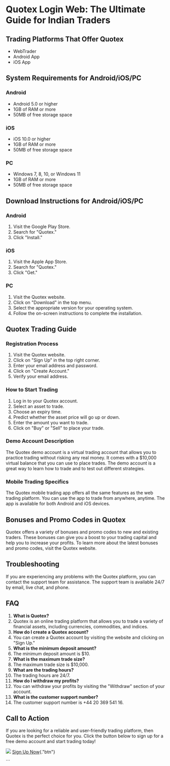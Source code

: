 # Quotex Login Web: The Ultimate Guide for Indian Traders

## Trading Platforms That Offer Quotex

-   WebTrader
-   Android App
-   iOS App

## System Requirements for Android/iOS/PC

### Android

-   Android 5.0 or higher
-   1GB of RAM or more
-   50MB of free storage space

### iOS

-   iOS 10.0 or higher
-   1GB of RAM or more
-   50MB of free storage space

### PC

-   Windows 7, 8, 10, or Windows 11
-   1GB of RAM or more
-   50MB of free storage space

## Download Instructions for Android/iOS/PC

### Android

1.  Visit the Google Play Store.
2.  Search for "Quotex."
3.  Click "Install."

### iOS

1.  Visit the Apple App Store.
2.  Search for "Quotex."
3.  Click "Get."

### PC

1.  Visit the Quotex website.
2.  Click on "Download" in the top menu.
3.  Select the appropriate version for your operating system.
4.  Follow the on-screen instructions to complete the installation.

## Quotex Trading Guide

### Registration Process

1.  Visit the Quotex website.
2.  Click on "Sign Up" in the top right corner.
3.  Enter your email address and password.
4.  Click on "Create Account."
5.  Verify your email address.

### How to Start Trading

1.  Log in to your Quotex account.
2.  Select an asset to trade.
3.  Choose an expiry time.
4.  Predict whether the asset price will go up or down.
5.  Enter the amount you want to trade.
6.  Click on "Buy" or "Sell" to place your trade.

### Demo Account Description

The Quotex demo account is a virtual trading account that allows you to
practice trading without risking any real money. It comes with a
\$10,000 virtual balance that you can use to place trades. The demo
account is a great way to learn how to trade and to test out different
strategies.

### Mobile Trading Specifics

The Quotex mobile trading app offers all the same features as the web
trading platform. You can use the app to trade from anywhere, anytime.
The app is available for both Android and iOS devices.

## Bonuses and Promo Codes in Quotex

Quotex offers a variety of bonuses and promo codes to new and existing
traders. These bonuses can give you a boost to your trading capital and
help you to increase your profits. To learn more about the latest
bonuses and promo codes, visit the Quotex website.

## Troubleshooting

If you are experiencing any problems with the Quotex platform, you can
contact the support team for assistance. The support team is available
24/7 by email, live chat, and phone.

## FAQ

1.  **What is Quotex?**
2.  Quotex is an online trading platform that allows you to trade a
    variety of financial assets, including currencies, commodities, and
    indices.
3.  **How do I create a Quotex account?**
4.  You can create a Quotex account by visiting the website and clicking
    on "Sign Up."
5.  **What is the minimum deposit amount?**
6.  The minimum deposit amount is \$10.
7.  **What is the maximum trade size?**
8.  The maximum trade size is \$10,000.
9.  **What are the trading hours?**
10. The trading hours are 24/7.
11. **How do I withdraw my profits?**
12. You can withdraw your profits by visiting the "Withdraw"
    section of your account.
13. **What is the customer support number?**
14. The customer support number is +44 20 369 541 16.

## Call to Action

If you are looking for a reliable and user-friendly trading platform,
then Quotex is the perfect choice for you. Click the button below to
sign up for a free demo account and start trading today!

[![](https://static.quotex.io/files/3_en/300_250.jpg)](https://traff.sbs/brokerqxlid)
[Sign Up Now](\%22https://traff.sbs/brokerqxsignup\%22){."btn"}

\`\`\`

